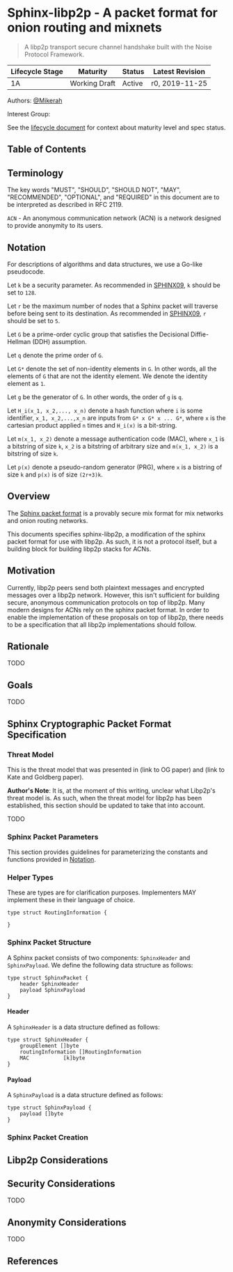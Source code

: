 # Sphinx-libp2p - A packet format for onion routing and mixnets
> A libp2p transport secure channel handshake built with the Noise Protocol Framework.

| Lifecycle Stage | Maturity      | Status | Latest Revision |
|-----------------|---------------|--------|-----------------|
| 1A              | Working Draft | Active | r0, 2019-11-25  |

Authors: [@Mikerah]

Interest Group: 

[@Mikerah]: https://github.com/Mikerah

See the [lifecycle document][lifecycle-spec] for context about maturity level
and spec status.

[lifecycle-spec]: https://github.com/libp2p/specs/blob/master/00-framework-01-spec-lifecycle.md

## Table of Contents

## Terminology
The key words "MUST", "SHOULD", "SHOULD NOT", "MAY", "RECOMMENDED",
"OPTIONAL", and "REQUIRED" in this document are to be interpreted as
described in RFC 2119. 

`ACN` - An anonymous communication network (ACN) is a network designed to provide anonymity to its users. 


## Notation
For descriptions of algorithms and data structures, we use a Go-like pseudocode. 

Let `k` be a security parameter. As recommended in [SPHINX09], `k` should be set to `128`. 

Let `r` be the maximum number of nodes that a Sphinx packet will traverse before being sent to its destination. As recommended in [SPHINX09], `r` should be set to `5`.

Let `G` be a prime-order cyclic group that satisfies the Decisional Diffie-Hellman (DDH) assumption. 

Let `q` denote the prime order of `G`.

Let `G*` denote the set of non-identity elements in `G`. In other words, all the elements of `G` that are not the identity element. We denote the identity element as `1`.

Let `g` be the generator of `G`. In other words, the order of `g` is `q`.

Let `H_i(x_1, x_2,..., x_n)` denote a hash function where `i` is some identifier, `x_1, x_2,...,x_n` are inputs from `G* x G* x ... G*`, where `x` is the cartesian product applied `n` times and `H_i(x)` is a bit-string.

Let `m(x_1, x_2)` denote a message authentication code (MAC), where `x_1` is a bitstring of size `k`, `x_2` is a bitstring of arbitrary size and `m(x_1, x_2)` is a bitstring of size `k`. 

Let `p(x)` denote a pseudo-random generator (PRG), where `x` is a bistring of size `k` and `p(x)` is of size `(2r+3)k`.

## Overview
The [Sphinx packet format][SPHINX09] is a provably secure mix format for mix networks and onion routing networks. 

This documents specifies sphinx-libp2p, a modification of the sphinx packet format for use with libp2p. As such, it is not a protocol itself, but a building block for building libp2p stacks for ACNs.

## Motivation
Currently, libp2p peers send both plaintext messages and encrypted messages over a libp2p network. However, this isn't sufficient for building secure, anonymous communication protocols on top of libp2p. Many modern designs for ACNs rely on the sphinx packet format. In order to enable the implementation of these proposals on top of libp2p, there needs to be a specification that all libp2p implementations should follow.

## Rationale
TODO

## Goals
TODO

## Sphinx Cryptographic Packet Format Specification

### Threat Model
This is the threat model that was presented in (link to OG paper) and (link to Kate and Goldberg paper). 

__Author's Note__: It is, at the moment of this writing, unclear what Libp2p's threat model is. As such, when the threat model for libp2p has been established, this section should be updated to take that into account.

TODO

### Sphinx Packet Parameters
This section provides guidelines for parameterizing the constants and functions provided in [Notation](#notation).


### Helper Types
These are types are for clarification purposes. Implementers MAY implement these in their language of choice.

```
type struct RoutingInformation {

}
```

### Sphinx Packet Structure
A Sphinx packet consists of two components: `SphinxHeader` and `SphinxPayload`. We define the following data structure as follows:

```
type struct SphinxPacket {
    header SphinxHeader
    payload SphinxPayload
}
```

#### Header 
A `SphinxHeader` is a data structure defined as follows:
```
type struct SphinxHeader {
    groupElement []byte
    routingInformation []RoutingInformation
    MAC           [k]byte
}
```

#### Payload
A `SphinxPayload` is a data structure defined as follows:
```
type struct SphinxPayload {
    payload []byte
}
```

### Sphinx Packet Creation

## Libp2p Considerations

## Security Considerations
TODO

## Anonymity Considerations
TODO

## References
[SPHINX09]: https://www.freehaven.net/anonbib/cache/DBLP:conf/sp/DanezisG09.pdf
[SPHINXONION09]: http://cacr.uwaterloo.ca/techreports/2009/cacr2009-33.pdf
